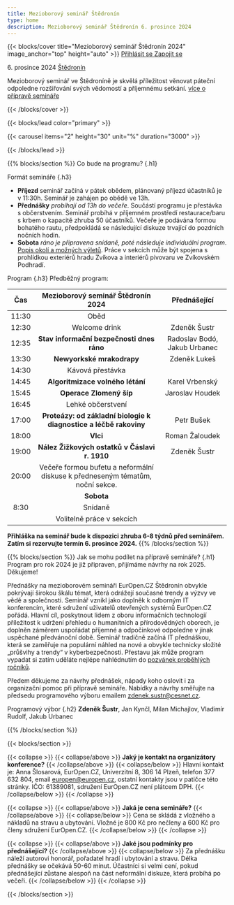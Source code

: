 ```yaml
---
title: Mezioborový seminář Štědronín
type: home
description: Mezioborový seminář Štědronín 6. prosince 2024
---
```


{{< blocks/cover title="Mezioborový seminář Štědronín 2024" image_anchor="top" height="auto" >}}
<a class="btn btn-lg btn-primary me-3 mb-4" href="#td-block-2">
  Přihlásit se
</a>
<a class="btn btn-lg btn-secondary me-3 mb-4" href="#td-block-3">
  Zapojit se
</a>
<p class="lead mt-3 mb-3 fw-bold">
6. prosince 2024 <a href="http://zvikov.cz/">Štědronín</a>
</p>
<p class="lead mt-3 mb-3">
Mezioborový seminář ve Štědroníně je skvělá příležitost věnovat páteční odpoledne rozšiřování svých vědomostí a příjemnému setkání.
<a href="#td-block-3">více o přípravě semináře</a> </p>
{{< /blocks/cover >}}

{{< blocks/lead color="primary" >}}

{{< carousel items="2" height="30" unit="%" duration="3000" >}}

{{< /blocks/lead >}}

{{% blocks/section %}}
Co bude na programu?
{.h1}

Formát semináře
{.h3}
- **Příjezd** seminář začíná v pátek obědem, plánovaný příjezd účastníků je v 11:30h. Seminář je zahájen po obědě ve 13h.
- **Přednášky** *probíhají od 13h do večeře*.  Součástí programu je přestávka s občerstvením. Seminář probíhá v příjemném prostředí restaurace/baru s krbem o kapacitě zhruba 50 účastníků. Večeře je podávána formou bohatého rautu, předpokládá se následující diskuze trvající do pozdních nočních hodin.
- **Sobota** *ráno je připravena snídaně, poté následuje individuální program*. [Popis okolí a možných výletů](https://www.kudyznudy.cz/kam-pojedete/jihocesky-kraj/pisecko-blatensko/zvikovske-podhradi). Práce v sekcích může být spojena s prohlídkou exteriérů hradu Zvíkova a interiérů pivovaru ve Zvíkovském Podhradí.

Program
{.h3}
Předběžný program:

|Čas      | Mezioborový seminář Štědronín 2024| Přednášející   |
| :-----: | :----------------------------: | :----: |
| 11:30 |   Oběd | |
| 12:30 |   Welcome drink | Zdeněk Šustr |
| 12:35 |   **Stav informační bezpečnosti dnes ráno** | Radoslav Bodó, Jakub Urbanec |
| 13:30 |   **Newyorkské mrakodrapy** | Zdeněk Lukeš |
| 14:30 |   Kávová přestávka | |
| 14:45 |   **Algoritmizace volného létání** | Karel Vrbenský |
| 15:45 |   **Operace Zlomený šíp** | Jaroslav Houdek |
| 16:45 |   Lehké občerstvení | |
| 17:00 |   **Proteázy: od základní biologie k diagnostice a léčbě rakoviny** | Petr Bušek |
| 18:00 |   **Vlci** | Roman Žaloudek |
| 19:00 |   **Nález Žižkových ostatků v Čáslavi r. 1910** | Zdeněk Šustr |
| 20:00 |   Večeře formou bufetu a neformální diskuse k předneseným tématům, noční sekce.| |
|       |   **Sobota** | |
|  8:30 |   Snídaně | |
|       |   Volitelně práce v sekcích| |

**Přihláška na seminář bude k dispozici zhruba 6-8 týdnů před seminářem. Zatím si rezervujte termín 6. prosince 2024.**
{{% /blocks/section %}}

{{% blocks/section %}}
Jak se mohu podílet na přípravě semináře?
{.h1}
Program pro rok 2024 je již připraven, přijímáme návrhy na rok 2025. Děkujeme!

Přednášky na mezioborovém semináři EurOpen.CZ Štědronín obvykle pokrývají širokou škálu témat, která odrážejí současné trendy a výzvy ve vědě a společnosti. Seminář vznikl jako doplněk k odborným IT konferencím, které sdružení uživatelů otevřených systémů EurOpen.CZ pořádá. Hlavní cíl, poskytnout lidem z oboru informačních technologií příležitost k udržení přehledu o humanitních a přírodovědných oborech, je doplněn záměrem uspořádat příjemné a odpočinkové odpoledne v jinak uspěchané předvánoční době. Seminář tradičně začíná IT přednáškou, která se zaměřuje na populární náhled na nové a obvykle technicky složité „průšvihy a trendy“ v kyberbezpečnosti. Přestavu jak může program vypadat si zatím uděláte nejlépe nahlédnutím do [pozvánek proběhlých ročníků](https://europen.cz/konference).

Předem děkujeme za návrhy přednášek, nápady koho oslovit i za organizační pomoc při přípravě semináře.
Nabídky a návrhy směřujte na předsedu programového výboru emailem zdenek.sustr@cesnet.cz.

Programový výbor
{.h2}
**Zdeněk Šustr**, Jan Kynčl, Milan Michajlov, Vladimír Rudolf, Jakub Urbanec

{{% /blocks/section %}}

{{< blocks/section >}}

{{< collapse >}}
{{< collapse/above >}}
**Jaký je kontakt na organizátory konference?**
{{< /collapse/above >}}
{{< collapse/below >}}
Hlavní kontakt je: Anna Šlosarová, EurOpen.CZ, Univerzitní 8, 306 14 Plzeň, telefon 377 632 804, email europen@europen.cz, ostatní kontakty jsou v patičce této stránky. IČO: 61389081, sdružení EurOpen.CZ není plátcem DPH.
{{< /collapse/below >}}
{{< /collapse >}}

{{< collapse >}}
{{< collapse/above >}}
**Jaká je cena semináře?**
{{< /collapse/above >}}
{{< collapse/below >}}
Cena se skládá z vložného a nákladů na stravu a ubytování. Vložné je 800 Kč pro nečleny a 600 Kč pro členy sdružení EurOpen.CZ.
{{< /collapse/below >}}
{{< /collapse >}}

{{< collapse >}}
{{< collapse/above >}}
**Jaké jsou podmínky pro přednášející?**
{{< /collapse/above >}}
{{< collapse/below >}}
Za přednášku náleží autorovi honorář, pořadatel hradí i ubytování a stravu. Délka přednášky se očekává 50-60 minut. Účastníci si velmi cení, pokud přednášející zůstane alespoň na část neformální diskuze, která probíhá po večeři.
{{< /collapse/below >}}
{{< /collapse >}}

{{< /blocks/section >}}
